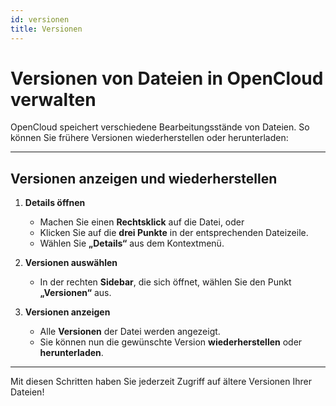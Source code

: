 ```yaml
---
id: versionen
title: Versionen
---
```


# Versionen von Dateien in OpenCloud verwalten

OpenCloud speichert verschiedene Bearbeitungsstände von Dateien. So können Sie frühere Versionen wiederherstellen oder herunterladen:

---

## Versionen anzeigen und wiederherstellen

1. **Details öffnen**  
   - Machen Sie einen **Rechtsklick** auf die Datei, oder  
   - Klicken Sie auf die **drei Punkte** in der entsprechenden Dateizeile.  
   - Wählen Sie **„Details“** aus dem Kontextmenü.  

2. **Versionen auswählen**  
   - In der rechten **Sidebar**, die sich öffnet, wählen Sie den Punkt **„Versionen“** aus.  

3. **Versionen anzeigen**  
   - Alle **Versionen** der Datei werden angezeigt.  
   - Sie können nun die gewünschte Version **wiederherstellen** oder **herunterladen**.

---

Mit diesen Schritten haben Sie jederzeit Zugriff auf ältere Versionen Ihrer Dateien!
